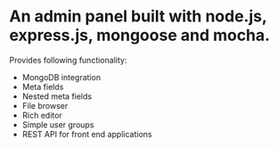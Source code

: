 # An admin panel built with node.js, express.js, mongoose and mocha.

Provides following functionality:
* MongoDB integration
* Meta fields
* Nested meta fields
* File browser
* Rich editor
* Simple user groups
* REST API for front end applications
